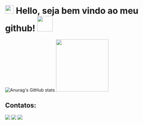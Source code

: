 <h1 align="left">
<img src="https://media.giphy.com/media/hvRJCLFzcasrR4ia7z/giphy.gif" width="28">
Hello, seja bem vindo ao meu github!  <img src="https://media.giphy.com/media/bLVTnQvgggksbDXs7S/giphy.giff" width="50">
</h1>

![Anurag's GitHub stats](https://github-readme-stats.vercel.app/api?username=KluverGuilherme&show_icons=true&theme=radical)      <img src="https://media.giphy.com/media/J47zreUx5lBT2SqjUY/giphy.gif" width="170">
## Contatos:
<div>
<a href="https://instagram.com/klr.guilherme" target="_blank"><img src="https://img.shields.io/badge/-Instagram-%23E4405F?style=for-the-badge&logo=instagram&logoColor=white" target="_blank"></a>
<a href = "mailto:klr.guilherme@gmail.com"><img src="https://img.shields.io/badge/-Gmail-%23333?style=for-the-badge&logo=gmail&logoColor=white" target="_blank"></a>
<a href="https://www.linkedin.com/in/kluverguilherme" target="_blank"><img src="https://img.shields.io/badge/-LinkedIn-%230077B5?style=for-the-badge&logo=linkedin&logoColor=white" target="_blank"></a>   
</div>
  
